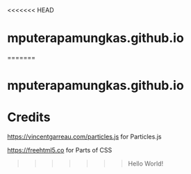 <<<<<<< HEAD
# mputerapamungkas.github.io
=======
# mputerapamungkas.github.io

# Credits
https://vincentgarreau.com/particles.js for Particles.js

https://freehtml5.co for Parts of CSS
>>>>>>> Hello World!
